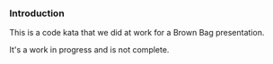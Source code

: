 
### Introduction

This is a code kata that we did at work for a Brown Bag presentation.

It's a work in progress and is not complete.


